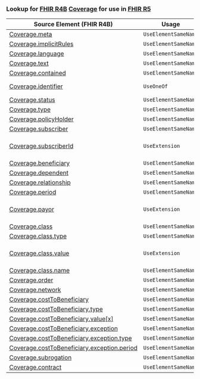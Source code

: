 ### Lookup for [FHIR R4B](https://hl7.org/fhir/R4B/) [Coverage](https://hl7.org/fhir/R4B/Coverage.html) for use in [FHIR R5](https://hl7.org/fhir/R5/)

| Source Element (FHIR R4B) | Usage | Target |
| -------------- | ----- | ------ |
| [Coverage.meta](https://hl7.org/fhir/R4B/Coverage.html#resource) | `UseElementSameName` | [Coverage.meta](https://hl7.org/fhir/R5/Coverage.html#resource) |
| [Coverage.implicitRules](https://hl7.org/fhir/R4B/Coverage.html#resource) | `UseElementSameName` | [Coverage.implicitRules](https://hl7.org/fhir/R5/Coverage.html#resource) |
| [Coverage.language](https://hl7.org/fhir/R4B/Coverage.html#resource) | `UseElementSameName` | [Coverage.language](https://hl7.org/fhir/R5/Coverage.html#resource) |
| [Coverage.text](https://hl7.org/fhir/R4B/Coverage.html#resource) | `UseElementSameName` | [Coverage.text](https://hl7.org/fhir/R5/Coverage.html#resource) |
| [Coverage.contained](https://hl7.org/fhir/R4B/Coverage.html#resource) | `UseElementSameName` | [Coverage.contained](https://hl7.org/fhir/R5/Coverage.html#resource) |
| [Coverage.identifier](https://hl7.org/fhir/R4B/Coverage.html#resource) | `UseOneOf` | [Coverage.identifier](https://hl7.org/fhir/R5/Coverage.html#resource)<br />[Coverage.identifier](https://hl7.org/fhir/R5/Coverage.html#resource) |
| [Coverage.status](https://hl7.org/fhir/R4B/Coverage.html#resource) | `UseElementSameName` | [Coverage.status](https://hl7.org/fhir/R5/Coverage.html#resource) |
| [Coverage.type](https://hl7.org/fhir/R4B/Coverage.html#resource) | `UseElementSameName` | [Coverage.type](https://hl7.org/fhir/R5/Coverage.html#resource) |
| [Coverage.policyHolder](https://hl7.org/fhir/R4B/Coverage.html#resource) | `UseElementSameName` | [Coverage.policyHolder](https://hl7.org/fhir/R5/Coverage.html#resource) |
| [Coverage.subscriber](https://hl7.org/fhir/R4B/Coverage.html#resource) | `UseElementSameName` | [Coverage.subscriber](https://hl7.org/fhir/R5/Coverage.html#resource) |
| [Coverage.subscriberId](https://hl7.org/fhir/R4B/Coverage.html#resource) | `UseExtension` | [http://hl7.org/fhir/4.3/StructureDefinition/extension-Coverage.subscriberId](StructureDefinition-ext-R4B-Coverage.subscriberId.html) |
| [Coverage.beneficiary](https://hl7.org/fhir/R4B/Coverage.html#resource) | `UseElementSameName` | [Coverage.beneficiary](https://hl7.org/fhir/R5/Coverage.html#resource) |
| [Coverage.dependent](https://hl7.org/fhir/R4B/Coverage.html#resource) | `UseElementSameName` | [Coverage.dependent](https://hl7.org/fhir/R5/Coverage.html#resource) |
| [Coverage.relationship](https://hl7.org/fhir/R4B/Coverage.html#resource) | `UseElementSameName` | [Coverage.relationship](https://hl7.org/fhir/R5/Coverage.html#resource) |
| [Coverage.period](https://hl7.org/fhir/R4B/Coverage.html#resource) | `UseElementSameName` | [Coverage.period](https://hl7.org/fhir/R5/Coverage.html#resource) |
| [Coverage.payor](https://hl7.org/fhir/R4B/Coverage.html#resource) | `UseExtension` | [http://hl7.org/fhir/4.3/StructureDefinition/extension-Coverage.payor](StructureDefinition-ext-R4B-Coverage.payor.html) |
| [Coverage.class](https://hl7.org/fhir/R4B/Coverage.html#resource) | `UseElementSameName` | [Coverage.class](https://hl7.org/fhir/R5/Coverage.html#resource) |
| [Coverage.class.type](https://hl7.org/fhir/R4B/Coverage.html#resource) | `UseElementSameName` | [Coverage.class.type](https://hl7.org/fhir/R5/Coverage.html#resource) |
| [Coverage.class.value](https://hl7.org/fhir/R4B/Coverage.html#resource) | `UseExtension` | [http://hl7.org/fhir/4.3/StructureDefinition/extension-Coverage.class.value](StructureDefinition-ext-R4B-Coverage.cl.value.html) |
| [Coverage.class.name](https://hl7.org/fhir/R4B/Coverage.html#resource) | `UseElementSameName` | [Coverage.class.name](https://hl7.org/fhir/R5/Coverage.html#resource) |
| [Coverage.order](https://hl7.org/fhir/R4B/Coverage.html#resource) | `UseElementSameName` | [Coverage.order](https://hl7.org/fhir/R5/Coverage.html#resource) |
| [Coverage.network](https://hl7.org/fhir/R4B/Coverage.html#resource) | `UseElementSameName` | [Coverage.network](https://hl7.org/fhir/R5/Coverage.html#resource) |
| [Coverage.costToBeneficiary](https://hl7.org/fhir/R4B/Coverage.html#resource) | `UseElementSameName` | [Coverage.costToBeneficiary](https://hl7.org/fhir/R5/Coverage.html#resource) |
| [Coverage.costToBeneficiary.type](https://hl7.org/fhir/R4B/Coverage.html#resource) | `UseElementSameName` | [Coverage.costToBeneficiary.type](https://hl7.org/fhir/R5/Coverage.html#resource) |
| [Coverage.costToBeneficiary.value[x]](https://hl7.org/fhir/R4B/Coverage.html#resource) | `UseElementSameName` | [Coverage.costToBeneficiary.value[x]](https://hl7.org/fhir/R5/Coverage.html#resource) |
| [Coverage.costToBeneficiary.exception](https://hl7.org/fhir/R4B/Coverage.html#resource) | `UseElementSameName` | [Coverage.costToBeneficiary.exception](https://hl7.org/fhir/R5/Coverage.html#resource) |
| [Coverage.costToBeneficiary.exception.type](https://hl7.org/fhir/R4B/Coverage.html#resource) | `UseElementSameName` | [Coverage.costToBeneficiary.exception.type](https://hl7.org/fhir/R5/Coverage.html#resource) |
| [Coverage.costToBeneficiary.exception.period](https://hl7.org/fhir/R4B/Coverage.html#resource) | `UseElementSameName` | [Coverage.costToBeneficiary.exception.period](https://hl7.org/fhir/R5/Coverage.html#resource) |
| [Coverage.subrogation](https://hl7.org/fhir/R4B/Coverage.html#resource) | `UseElementSameName` | [Coverage.subrogation](https://hl7.org/fhir/R5/Coverage.html#resource) |
| [Coverage.contract](https://hl7.org/fhir/R4B/Coverage.html#resource) | `UseElementSameName` | [Coverage.contract](https://hl7.org/fhir/R5/Coverage.html#resource) |
